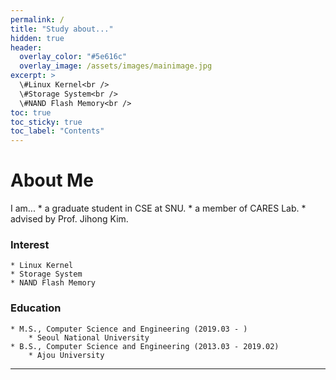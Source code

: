 ```yaml
---
permalink: /
title: "Study about..."
hidden: true
header:
  overlay_color: "#5e616c"
  overlay_image: /assets/images/mainimage.jpg
excerpt: >
  \#Linux Kernel<br />
  \#Storage System<br />
  \#NAND Flash Memory<br />
toc: true
toc_sticky: true
toc_label: "Contents"
---
```

**About Me**
======
I am...
    * a graduate student in CSE at SNU.
    * a member of CARES Lab.
    * advised by Prof. Jihong Kim.

### Interest
    * Linux Kernel
    * Storage System
    * NAND Flash Memory

### Education
    * M.S., Computer Science and Engineering (2019.03 - )
        * Seoul National University
    * B.S., Computer Science and Engineering (2013.03 - 2019.02)
        * Ajou University 

---

